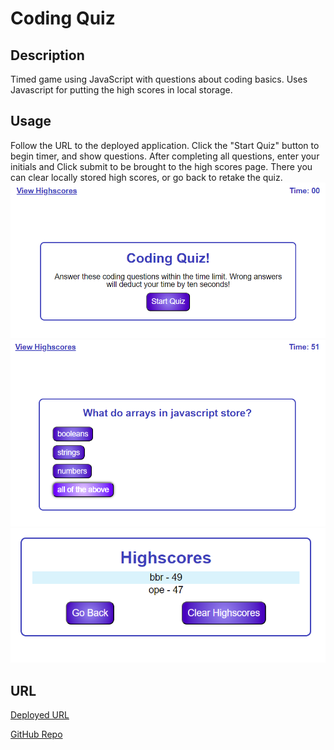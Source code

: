 # Coding Quiz


## Description

Timed game using JavaScript with questions about coding basics. Uses Javascript for putting the high scores in local storage.

## Usage

Follow the URL to the deployed application.
Click the "Start Quiz" button to begin timer, and show questions.
After completing all questions, enter your initials and Click submit to be brought to the high scores page. There you can clear locally stored high scores, or go back to retake the quiz.
![Starting Page](assets/images/screenshot1.png)
![Quiz Screen](assets/images/screenshot2.png)
![High Score Page](assets/images/screenshot3.png)

## URL

[Deployed URL](https://katsu-001.github.io/codingQuiz/)


[GitHub Repo](https://github.com/Katsu-001/codingQuiz)